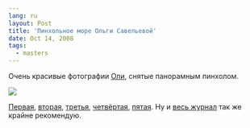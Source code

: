 ```yaml
---
lang: ru
layout: Post
title: 'Пинхольное море Ольги Савельевой'
date: Oct 14, 2008
tags:
  - masters
---
```


Очень красивые фотографии [Оли](http://vextazzze.livejournal.com/), снятые панорамным пинхолом.

![](/images/blog/crimea-oct-6x12-1.jpg)

[Первая](http://vextazzze.livejournal.com/116776.html), [вторая](http://vextazzze.livejournal.com/117086.html), [третья](http://vextazzze.livejournal.com/117370.html), [четвёртая](http://vextazzze.livejournal.com/117518.html), [пятая](http://vextazzze.livejournal.com/117934.html). Ну и [весь журнал](http://vextazzze.livejournal.com/) так же крайне рекомендую.
